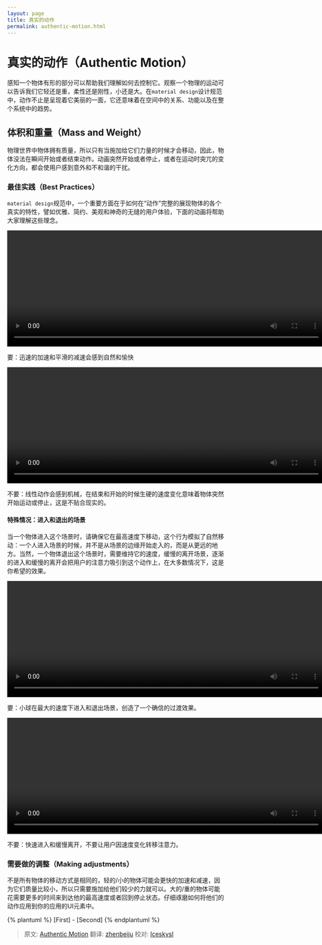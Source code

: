 ```yaml
---
layout: page
title: 真实的动作
permalink: authentic-motion.html
---
```


# 真实的动作（Authentic Motion）

感知一个物体有形的部分可以帮助我们理解如何去控制它。观察一个物理的运动可以告诉我们它轻还是重，柔性还是刚性，小还是大。在`material design`设计规范中，动作不止是呈现着它美丽的一面，它还意味着在空间中的关系、功能以及在整个系统中的趋势。


## 体积和重量（Mass and Weight）

物理世界中物体拥有质量，所以只有当施加给它们力量的时候才会移动，因此，物体没法在瞬间开始或者结束动作。动画突然开始或者停止，或者在运动时突兀的变化方向，都会使用户感到意外和不和谐的干扰。

### 最佳实践（Best Practices）

`material design`规范中，一个重要方面在于如何在“动作”完整的展现物体的各个真实的特性，譬如优雅、简约、美观和神奇的无缝的用户体验，下面的动画将帮助大家理解这些理念。

<video crossorigin="anonymous"   loop controls width="740" height="270">
<source src="http://materialdesign.qiniudn.com/videos/animation-authentic-motion-authenticMotion_massAndWeight_ex1_large_xhdpi.webm" type="video/webm">
</video>

要：迅速的加速和平滑的减速会感到自然和愉快

<video crossorigin="anonymous"  loop  controls width="740" height="270">
<source src="http://materialdesign.qiniudn.com/videos/animation-authentic-motion-authenticMotion_massAndWeight_ex2_large_xhdpi.webm" type="video/webm">
</video>

不要：线性动作会感到机械，在结束和开始的时候生硬的速度变化意味着物体突然开始运动或停止，这是不贴合现实的。


#### 特殊情况：进入和退出的场景

当一个物体进入这个场景时，请确保它在最高速度下移动，这个行为模拟了自然移动：一个人进入场景的时候，并不是从场景的边缘开始走入的，而是从更远的地方。当然，一个物体退出这个场景时，需要维持它的速度，缓慢的离开场景，逐渐的进入和缓慢的离开会把用户的注意力吸引到这个动作上，在大多数情况下，这是你希望的效果。

<video crossorigin="anonymous"  loop  controls width="740" height="270">
<source src="http://materialdesign.qiniudn.com/videos/videos-authenticMotion_massAndWeight_ex3_do_large_xhdpi.webm" type="video/webm">
</video>

要：小球在最大的速度下进入和退出场景，创造了一个确信的过渡效果。

<video crossorigin="anonymous"  loop  controls width="740" height="270">
<source src="http://materialdesign.qiniudn.com/videos/animation-authenticmotion-massandweight-authenticmotion_massandweight_example6_large_xhdpi.webm" type="video/webm">
</video>

不要：快速进入和缓慢离开，不要让用户因速度变化转移注意力。

### 需要做的调整（Making adjustments）

不是所有物体的移动方式是相同的，轻的/小的物体可能会更快的加速和减速，因为它们质量比较小，所以只需要施加给他们较少的力就可以。大的/重的物体可能花需要更多的时间来到达他的最高速度或者回到停止状态。仔细琢磨如何将他们的动作应用到你的应用的UI元素中。

{% plantuml %}
[First] - [Second]
{% endplantuml %}
> 原文: [Authentic Motion](http://www.google.com/design/spec/animation/authentic-motion.html) 翻译: [zhenbeiju](https://github.com/zhenbeiju)  校对: [Iceskysl](https://github.com/Iceskysl)

